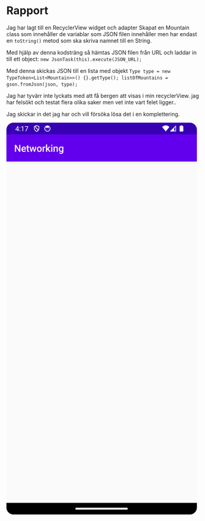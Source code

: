 
# Rapport

Jag har lagt till en RecyclerView widget och adapter
Skapat en Mountain class som innehåller de variablar som JSON filen innehåller men har
endast en `toString()` metod som ska skriva namnet till en String.

Med hjälp av denna kodsträng så hämtas JSON filen från URL och laddar in till ett object:
`new JsonTask(this).execute(JSON_URL);`

Med denna skickas JSON till en lista med objekt
`Type type = new TypeToken<List<Mountain>>() {}.getType();
listOfMountains = gson.fromJson(json, type);`

Jag har tyvärr inte lyckats med att få bergen att visas i min recyclerView. jag har felsökt och
testat flera olika saker men vet inte vart felet ligger..

Jag skickar in det jag har och vill försöka lösa det i en komplettering.

![](screenshot.png)